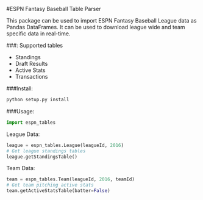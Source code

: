 #ESPN Fantasy Baseball Table Parser

This package can be used to import ESPN Fantasy Baseball League data as 
Pandas DataFrames. It can be used to download league wide and team specific
data in real-time.


###: Supported tables
- Standings
- Draft Results
- Active Stats
- Transactions

###Install:
``` python
python setup.py install
```

###Usage:
```python
import espn_tables
```
League Data:
```python
league = espn_tables.League(leagueId, 2016)
# Get league standings tables
league.getStandingsTable()
```
Team Data:
```python
team = espn_tables.Team(leagueId, 2016, teamId)
# Get team pitching active stats
team.getActiveStatsTable(batter=False)
```

